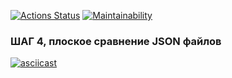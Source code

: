 [![Actions Status](https://github.com/http87/backend-project-46/actions/workflows/hexlet-check.yml/badge.svg)](https://github.com/http87/backend-project-46/actions) [![Maintainability](https://api.codeclimate.com/v1/badges/05b0d8e1e7077aeb1ad9/maintainability)](https://codeclimate.com/github/http87/backend-project-46/maintainability)

### ШАГ 4, плоское сравнение JSON файлов
[![asciicast](https://asciinema.org/a/VE7ZYlZs3LLJ5AAiaTxKgURCh.svg)](https://asciinema.org/a/VE7ZYlZs3LLJ5AAiaTxKgURCh)